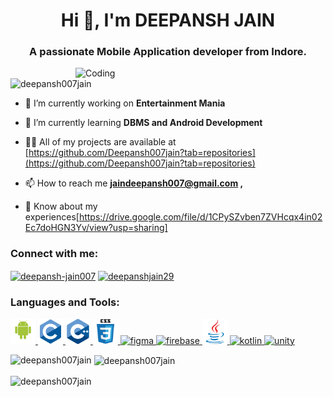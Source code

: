 
<h1 align="center">Hi 👋, I'm DEEPANSH JAIN</h1>
<h3 align="center">A passionate Mobile Application developer from Indore.</h3>
<img align="right" alt="Coding" width="400" src="https://user-images.githubusercontent.com/63050133/156676671-d5b2e362-97d4-4404-9447-dd71ddfea82f.gif">

<p align="left"> <img src="https://komarev.com/ghpvc/?username=deepansh007jain&label=Profile%20views&color=0e75b6&style=flat" alt="deepansh007jain" /> </p>

- 🔭 I’m currently working on **Entertainment Mania**

- 🌱 I’m currently learning **DBMS and Android Development**

- 👨‍💻 All of my projects are available at [https://github.com/Deepansh007jain?tab=repositories](https://github.com/Deepansh007jain?tab=repositories)

- 📫 How to reach me **jaindeepansh007@gmail.com ,**

- 📄 Know about my experiences[https://drive.google.com/file/d/1CPySZvben7ZVHcqx4in02Ec7doHGN3Yv/view?usp=sharing]

<h3 align="left">Connect with me:</h3>
<p align="left">
<a href="https://linkedin.com/in/deepansh-jain007" target="blank"><img align="center" src="https://raw.githubusercontent.com/rahuldkjain/github-profile-readme-generator/master/src/images/icons/Social/linked-in-alt.svg" alt="deepansh-jain007" height="30" width="40" /></a>
<a href="https://www.codechef.com/users/deepanshjain29" target="blank"><img align="center" src="https://cdn.jsdelivr.net/npm/simple-icons@3.1.0/icons/codechef.svg" alt="deepanshjain29" height="30" width="40" /></a>
</p>

<h3 align="left">Languages and Tools:</h3>
<p align="left"> <a href="https://developer.android.com" target="_blank" rel="noreferrer"> <img src="https://raw.githubusercontent.com/devicons/devicon/master/icons/android/android-original-wordmark.svg" alt="android" width="40" height="40"/> </a> <a href="https://www.cprogramming.com/" target="_blank" rel="noreferrer"> <img src="https://raw.githubusercontent.com/devicons/devicon/master/icons/c/c-original.svg" alt="c" width="40" height="40"/> </a> <a href="https://www.w3schools.com/cpp/" target="_blank" rel="noreferrer"> <img src="https://raw.githubusercontent.com/devicons/devicon/master/icons/cplusplus/cplusplus-original.svg" alt="cplusplus" width="40" height="40"/> </a> <a href="https://www.w3schools.com/css/" target="_blank" rel="noreferrer"> <img src="https://raw.githubusercontent.com/devicons/devicon/master/icons/css3/css3-original-wordmark.svg" alt="css3" width="40" height="40"/> </a> <a href="https://www.figma.com/" target="_blank" rel="noreferrer"> <img src="https://www.vectorlogo.zone/logos/figma/figma-icon.svg" alt="figma" width="40" height="40"/> </a> <a href="https://firebase.google.com/" target="_blank" rel="noreferrer"> <img src="https://www.vectorlogo.zone/logos/firebase/firebase-icon.svg" alt="firebase" width="40" height="40"/> </a> <a href="https://www.java.com" target="_blank" rel="noreferrer"> <img src="https://raw.githubusercontent.com/devicons/devicon/master/icons/java/java-original.svg" alt="java" width="40" height="40"/> </a> <a href="https://kotlinlang.org" target="_blank" rel="noreferrer"> <img src="https://www.vectorlogo.zone/logos/kotlinlang/kotlinlang-icon.svg" alt="kotlin" width="40" height="40"/> </a> <a href="https://unity.com/" target="_blank" rel="noreferrer"> <img src="https://www.vectorlogo.zone/logos/unity3d/unity3d-icon.svg" alt="unity" width="40" height="40"/> </a> </p>

<p><img align="left" src="https://github-readme-stats.vercel.app/api/top-langs?username=deepansh007jain&show_icons=true&locale=en&layout=compact" alt="deepansh007jain" /></p>

<p>&nbsp;<img align="center" src="https://github-readme-stats.vercel.app/api?username=deepansh007jain&show_icons=true&locale=en" alt="deepansh007jain" /></p>

<p><img align="center" src="https://github-readme-streak-stats.herokuapp.com/?user=deepansh007jain&" alt="deepansh007jain" /></p>

